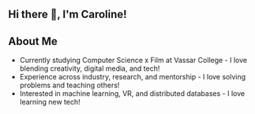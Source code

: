 ## Hi there 👋, I'm Caroline!

## About Me 

- Currently studying Computer Science x Film at Vassar College - I love blending creativity, digital media, and tech!
- Experience across industry, research, and mentorship - I love solving problems and teaching others!
- Interested in machine learning, VR, and distributed databases - I love learning new tech!




<!--
**CaroAK/CaroAK** is a ✨ _special_ ✨ repository because its `README.md` (this file) appears on your GitHub profile.

Here are some ideas to get you started:

- 🔭 I’m currently working on ...
- 🌱 I’m currently learning ...
- 👯 I’m looking to collaborate on ...
- 🤔 I’m looking for help with ...
- 💬 Ask me about ...
- 📫 How to reach me: ...
- 😄 Pronouns: ...
- ⚡ Fun fact: ...
-->
